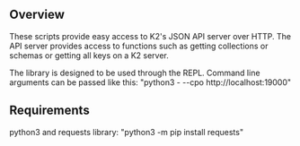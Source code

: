 ## Overview
These scripts provide easy access to K2's JSON API server over HTTP. The API server provides access
to functions such as getting collections or schemas or getting all keys on a K2 server.

The library is designed to be used through the REPL. Command line arguments can be passed like this:
"python3 - --cpo http://localhost:19000"

## Requirements
python3 and requests library: "python3 -m pip install requests"
